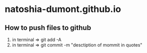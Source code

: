 # natoshia-dumont.github.io

## How to push files to github
1) in terminal => git add -A
2) in terminal => git commit -m "desctiption of mommit in quotes"
